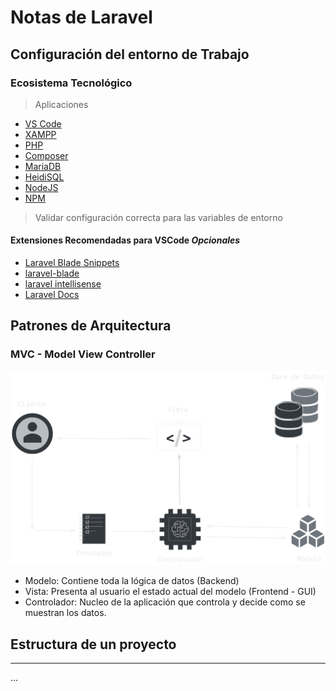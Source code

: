 # Notas de Laravel

## Configuración del entorno de Trabajo

### Ecosistema Tecnológico
> Aplicaciones 
- [VS Code](https://code.visualstudio.com/)
- [XAMPP](https://www.apachefriends.org/)
- [PHP](https://www.php.net/>)
- [Composer](https://getcomposer.org/>)
- [MariaDB](https://mariadb.org/>)
- [HeidiSQL](https://www.heidisql.com/>)
- [NodeJS](https://nodejs.org/>)
- [NPM](https://www.npmjs.com/>)

> Validar configuración correcta para las variables de entorno

#### Extensiones Recomendadas para VSCode *Opcionales*
- [Laravel Blade Snippets](https://marketplace.visualstudio.com/items?itemName=onecentlin.laravel-blade)
- [laravel-blade](https://marketplace.visualstudio.com/items?itemName=cjhowe7.laravel-blade)
- [laravel intellisense](https://marketplace.visualstudio.com/items?itemName=mohamedbenhida.laravel-intellisense)
- [Laravel Docs](https://marketplace.visualstudio.com/items?itemName=austenc.laravel-docs)

## Patrones de Arquitectura

### MVC -  Model View Controller

![Modelo de Arquitectura MVC!](/assets/img/arquitectura-mvc.png "Arquitectura MVC")

- Modelo: Contiene toda la lógica de datos (Backend)
- Vista: Presenta al usuario el estado actual del modelo (Frontend - GUI)
- Controlador: Nucleo de la aplicación que controla y decide como se muestran los datos.

## Estructura de un proyecto

---

...
